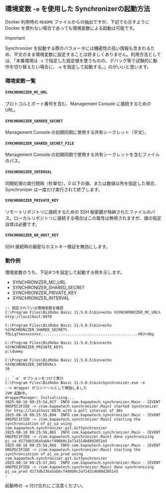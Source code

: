 ## 環境変数 `-e` を使用した Synchronizerの起動方法

Docker 利用時の `README` ファイルからの抽出ですが、下記でも示すように Docker を使わない場合であっても環境変数による起動は可能です。

> [!IMPORTANT]  
> Synchronizer を起動する際のパラメータには機密性の高い情報も含まれるため、平文のまま環境変数に設定することは好ましくありません。利用方法としては、「本番環境は `-s` で指定した設定値を使うものの、デバッグ等で試験的に動作を切り替えたい場合に、`-e` を指定して起動する。」のがいいと思います。

### 環境変数一覧
#### `SYNCHRONIZER_MC_URL`

プロトコルとポート番号を含む、Management Console に接続するための URL。

#### `SYNCHRONIZER_SHARED_SECRET`

Management Console の初期同期に使用する共有シークレット（平文）。

#### `SYNCHRONIZER_SHARED_SECRET_FILE`

Management Console の初期同期で使用する共有シークレットを含むファイルのパス。

#### `SYNCHRONIZER_INTERVAL`

同期処理の実行間隔（秒単位）。0 以下の値、または数値以外を指定した場合、Synchronizer は一度だけ実行されて終了します。

#### `SYNCHRONIZER_PRIVATE_KEY`

リモートリポジトリに接続するための SSH 秘密鍵が格納されたファイルのパス。ローカルリポジトリに接続する場合はこの属性は無視されますが、値の指定自体は必要です。

#### `SYNCHRONIZER_NO_HOST_KEY`

SSH 接続時の厳密なホストキー検証を無効にします。

### 動作例

環境変数のうち、下記4つを設定して起動する例を示します。
- SYNCHRONIZER_MC_URL
- SYNCHRONIZER_SHARED_SECRET
- SYNCHRONIZER_PRIVATE_KEY
- SYNCHRONIZER_INTERVAL

```shell
:: 設定されている環境変数を確認
C:\Program Files\BizRobo Basic 11.5.0.5\bin>echo %SYNCHRONIZER_MC_URL%
http://localhost:8070

C:\Program Files\BizRobo Basic 11.5.0.5\bin>echo %SYNCHRONIZER_SHARED_SECRET%
fOLLg7xexxxxxxxx............................................H6JrdGg

C:\Program Files\BizRobo Basic 11.5.0.5\bin>echo %SYNCHRONIZER_PRIVATE_KEY%
p:\dummy

C:\Program Files\BizRobo Basic 11.5.0.5\bin>echo %SYNCHRONIZER_INTERVAL%
30

:: `-e` オプションをつけて実行
C:\Program Files\BizRobo Basic 11.5.0.5\bin>Synchronizer.exe -e
--> Wrapper がコンソールとして開始しました
JVM 起動中…
WrapperManager: Initializing...
2025-08-18 09:25:54,917  INFO com.kapowtech.synchronizer.Main - [EVENT UNSPECIFIED -> /com.kapowtech.synchronizer.Main] started Synchronizer for http://localhost:8070 with a poll interval of 30s
2025-08-18 09:25:55,894  INFO com.kapowtech.synchronizer.Main - [EVENT UNSPECIFIED -> /com.kapowtech.synchronizer.Main] starting the synchronization of pj_ua using com.kapowtech.synchronizer.git.GitSynchronizer
2025-08-18 09:25:56,865  INFO com.kapowtech.synchronizer.Main - [EVENT UNSPECIFIED -> /com.kapowtech.synchronizer.Main] done synchronizing pj_ua d173db336a5abbcf400b0c2a714314b80d2051e5
2025-08-18 09:25:56,866  INFO com.kapowtech.synchronizer.Main - [EVENT UNSPECIFIED -> /com.kapowtech.synchronizer.Main] starting the synchronization of pj_ua_prod using com.kapowtech.synchronizer.git.GitSynchronizer
2025-08-18 09:25:57,041  INFO com.kapowtech.synchronizer.Main - [EVENT UNSPECIFIED -> /com.kapowtech.synchronizer.Main] done synchronizing pj_ua_prod d173db336a5abbcf400b0c2a714314b80d2051e5
:
```

起動時の `-e` 付け忘れにご注意ください。